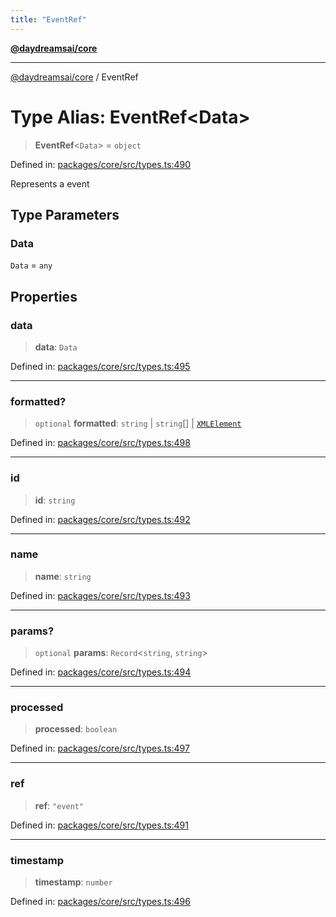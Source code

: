 ```yaml
---
title: "EventRef"
---
```


[**@daydreamsai/core**](./api-reference.md)

***

[@daydreamsai/core](./api-reference.md) / EventRef

# Type Alias: EventRef\<Data\>

> **EventRef**\<`Data`\> = `object`

Defined in: [packages/core/src/types.ts:490](https://github.com/dojoengine/daydreams/blob/877d54c3d7a1ffa2e1fe799ae3402216c969af05/packages/core/src/types.ts#L490)

Represents a event

## Type Parameters

### Data

`Data` = `any`

## Properties

### data

> **data**: `Data`

Defined in: [packages/core/src/types.ts:495](https://github.com/dojoengine/daydreams/blob/877d54c3d7a1ffa2e1fe799ae3402216c969af05/packages/core/src/types.ts#L495)

***

### formatted?

> `optional` **formatted**: `string` \| `string`[] \| [`XMLElement`](./XMLElement.md)

Defined in: [packages/core/src/types.ts:498](https://github.com/dojoengine/daydreams/blob/877d54c3d7a1ffa2e1fe799ae3402216c969af05/packages/core/src/types.ts#L498)

***

### id

> **id**: `string`

Defined in: [packages/core/src/types.ts:492](https://github.com/dojoengine/daydreams/blob/877d54c3d7a1ffa2e1fe799ae3402216c969af05/packages/core/src/types.ts#L492)

***

### name

> **name**: `string`

Defined in: [packages/core/src/types.ts:493](https://github.com/dojoengine/daydreams/blob/877d54c3d7a1ffa2e1fe799ae3402216c969af05/packages/core/src/types.ts#L493)

***

### params?

> `optional` **params**: `Record`\<`string`, `string`\>

Defined in: [packages/core/src/types.ts:494](https://github.com/dojoengine/daydreams/blob/877d54c3d7a1ffa2e1fe799ae3402216c969af05/packages/core/src/types.ts#L494)

***

### processed

> **processed**: `boolean`

Defined in: [packages/core/src/types.ts:497](https://github.com/dojoengine/daydreams/blob/877d54c3d7a1ffa2e1fe799ae3402216c969af05/packages/core/src/types.ts#L497)

***

### ref

> **ref**: `"event"`

Defined in: [packages/core/src/types.ts:491](https://github.com/dojoengine/daydreams/blob/877d54c3d7a1ffa2e1fe799ae3402216c969af05/packages/core/src/types.ts#L491)

***

### timestamp

> **timestamp**: `number`

Defined in: [packages/core/src/types.ts:496](https://github.com/dojoengine/daydreams/blob/877d54c3d7a1ffa2e1fe799ae3402216c969af05/packages/core/src/types.ts#L496)
